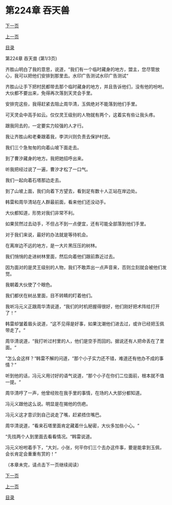<h1>第224章   吞天兽</h1>
            <div><p><a href="./670_%E7%AC%AC224%E7%AB%A0_%E5%90%9E%E5%A4%A9%E5%85%BD.md">下一页</a></p><p><a href="./668_%E7%AC%AC223%E7%AB%A0_%E5%8F%8C%E7%AE%A1%E9%BD%90%E4%B8%8B.md">上一页</a></p><p><a href="../">目录</a></p></div>
            <div><p>第224章   吞天兽 (第1/3页)</p><p>齐胜山明白了我的意思，说道，“我们有一个临时藏身的地方，盟主，您尽管放心，我可以把他们安排到那里去。水印广告测试水印广告测试“</p><p>齐胜山让手下把村民都带去那个临时藏身的地方，并且告诉他们，没有他的吩咐。大伙都不要出来，免得再次落到天灵会手里。</p><p>安排完这些，我得赶紧去阻止周华清，玉佩绝对不能落到他们手里。</p><p>可天灵会中高手如云。仅仅灵王级别的人物就有两个，这着实有些让我头疼。</p><p>跟我同去的，一定要实力较强的人才行。</p><p>我让齐胜山和老秦跟着我，李洪兴则负责去保护村民。</p><p>我们三个急匆匆的向着山坡下面走去。</p><p>到了曹汐藏身的地方。我把她招呼出来。</p><p>听我把经过说了一遍，曹汐才松了一口气。</p><p>我们一起向着石塔那边走去。</p><p>到了山坡上面，我们向着下方望去，看到足有数十人正站在岸边处。</p><p>韩雷和周华清站在人群最前面，看来他们还没动手。</p><p>大伙都知道，形势对我们非常不利。</p><p>如果贸然过去动手，不但占不到一点便宜，还有可能全部落到他们手里。</p><p>对于我们来说，最好的办法就是等待机会。</p><p>在离岸边不远的地方，是一大片黑压压的树林。</p><p>我们悄悄的走进树林里面，然后向着他们跟前靠近过去。</p><p>因为面对的是灵王级别的人物，我们不敢弄出一点声音来，否则立刻就会被他们发觉。</p><p>我朝着大伙使了个眼色。</p><p>我们都伏在树丛里面，目不转睛的盯着他们。</p><p>我听冯元义正跟周华清说道，“我们的时机把握得很好，他们刚好把术阵给打开了！“</p><p>韩雷却皱着眉头说道，“这不见得是好事，如果沈潮他们进去过，或许已经把玉佩带走了。“</p><p>周华清说道，“我打听过村里的人，他们是空手而回的。据说还有人把命丢在了里面。“</p><p>“怎么会这样？“韩雷不解的问道，“那个小子实力还不错，难道还有他办不成的事情？“</p><p>听到他的话，冯元义用讨好的语气说道，“那个小子在你们二位面前，根本就不值一提。“</p><p>周华清哼了一声，他曾经败在我手里的事情，在场的人大部分都知道。</p><p>冯元义跟他这么说。明显是在揭他的伤疤。</p><p>冯元义这才意识到自己说走了嘴，赶紧捂住嘴巴。</p><p>周华清说道，“看来石塔里面肯定藏着什么秘密，大伙多加些小心。“</p><p>“先找两个人到里面去看看情况。“韩雷说道。</p><p>冯元义吩咐着手下，“大刘，小张，何平你们三个去办这件事，要是能拿到玉佩，会长肯定会重重有赏的！“</p><p>（本章未完，请点击下一页继续阅读）</p></div>
            <div><p><a href="./670_%E7%AC%AC224%E7%AB%A0_%E5%90%9E%E5%A4%A9%E5%85%BD.md">下一页</a></p><p><a href="./668_%E7%AC%AC223%E7%AB%A0_%E5%8F%8C%E7%AE%A1%E9%BD%90%E4%B8%8B.md">上一页</a></p><p><a href="../">目录</a></p></div>